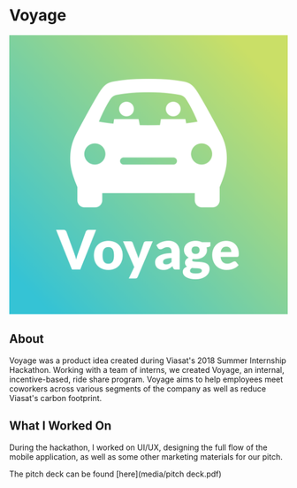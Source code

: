 # Voyage
![voyage square logo](media/logo-square.png)

## About
Voyage was a product idea created during Viasat's 2018 Summer Internship
Hackathon.  Working with a team of interns, we created Voyage, an internal,
incentive-based, ride share program.  Voyage aims to help employees meet
coworkers across various segments of the company as well as reduce Viasat's
carbon footprint.

## What I Worked On
During the hackathon, I worked on UI/UX, designing the full flow of the mobile
application, as well as some other marketing materials for our pitch.

The pitch deck can be found [here](media/pitch deck.pdf)
